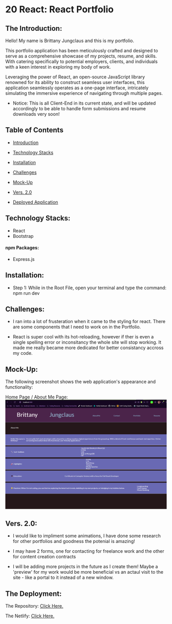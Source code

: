 # 20 React: React Portfolio

## The Introduction: 

Hello! My name is Brittany Jungclaus and this is my portfolio. 

This portfolio application has been meticulously crafted and designed to serve as a comprehensive showcase of my projects, resume, and skills. With catering specifically to potential employers, clients, and individuals with a keen interest in exploring my body of work. 

Leveraging the power of React, an open-source JavaScript library renowned for its ability to construct seamless user interfaces, this application seamlessly operates as a one-page interface, intricately simulating the immersive experience of navigating through multiple pages.

* Notice: This is all Client-End in its current state, and will be updated accordingly to be able to handle form submissions and resume downloads very soon!


## Table of Contents

* [Introduction](#the-introduction)

* [Technology Stacks](#technology-stacks)

* [Installation](#installation)

* [Challenges](#challenges)

* [Mock-Up](#mock-up)

* [Vers. 2.0](#vers.-2.0)

* [Deployed Application](#deployed-application)


## Technology Stacks:
- React
- Bootstrap

#### npm Packages:
- Express.js


## Installation:
- Step 1: While in the Root File, open your terminal and type the command: npm run dev

## Challenges:
- I ran into a lot of frusteration when it came to the styling for react. There are some components that I need to work on in the Portfolio.

- React is super cool with its hot-reloading, however if ther is even a single spelling error or inconsitancy the whole site will stop working. It made me really became more dedicated for better consistancy accross my code. 

## Mock-Up:

The following screenshot shows the web application's appearance and functionality:

Home Page / About Me Page: ![Home Page / About Me Page](./public/assets/homepage.png)


## Vers. 2.0:
- I would like to impliment some animations, I have done some research for other portfolios and goodness the potenial is amazing!

- I may have 2 forms, one for contacting for freelance work and the other for content creation contracts

- I will be adding more projects in the future as I create them! Maybe a 'preview' for my work would be more beneficial vs an actaul visit to the site - like a portal to it instead of a new window.



## The Deployment:

The Repository: [Click Here.](https://github.com/NovaLanceBrittany/HW-20-React-Portfolio)

The Netlify: [Click Here.](https://brittanyjunclausportfolio.netlify.app)

